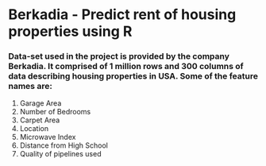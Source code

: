 # Berkadia - Predict rent of housing properties using R

### Data-set used in the project is provided by the company Berkadia. It comprised of 1 million rows and 300 columns of data describing housing properties in USA. Some of the feature names are:

1. Garage Area
2. Number of Bedrooms
3. Carpet Area
4. Location
5. Microwave Index
6. Distance from High School
7. Quality of pipelines used


